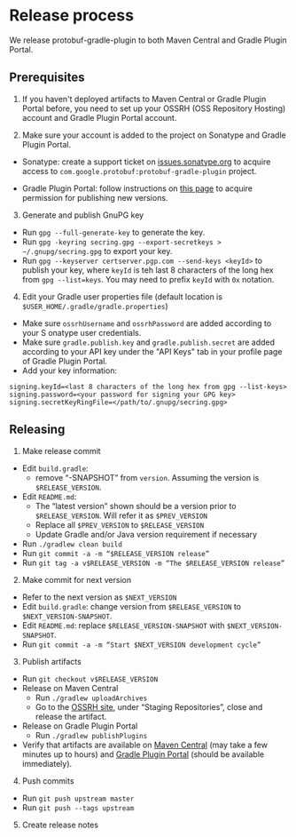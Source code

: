 # Release process
We release protobuf-gradle-plugin to both Maven Central and Gradle Plugin Portal.

Prerequisites
--------------
1. If you haven't deployed artifacts to Maven Central or Gradle Plugin Portal before, you need to
set up your OSSRH (OSS Repository Hosting) account and Gradle Plugin Portal account.

2. Make sure your account is added to the project on Sonatype and Gradle Plugin Portal.

- Sonatype: create a support ticket on [issues.sonatype.org](issues.sonatype.org) to acquire access 
to `com.google.protobuf:protobuf-gradle-plugin` project.

- Gradle Plugin Portal: follow instructions on [this page](https://plugins.gradle.org/docs/reclaiming)
to acquire permission for publishing new versions.

3. Generate and publish GnuPG key
- Run `gpg --full-generate-key` to generate the key.
- Run `gpg -keyring secring.gpg --export-secretkeys > ~/.gnupg/secring.gpg` to export your key.
- Run `gpg --keyserver certserver.pgp.com --send-keys <keyId>` to publish your key, where `keyId`
is teh last 8 characters of the long hex from `gpg --list=keys`. You may need to prefix `keyId`
with `0x` notation.

4. Edit your Gradle user properties file (default location is `$USER_HOME/.gradle/gradle.properties`)
- Make sure `ossrhUsername` and `ossrhPassword` are added according to your S
onatype user credentials.
- Make sure `gradle.publish.key` and `gradle.publish.secret` are added according to your API key
under the "API Keys" tab in your profile page of Gradle Plugin Portal.
- Add your key information:
```
signing.keyId=<last 8 characters of the long hex from gpg --list-keys>
signing.password=<your password for signing your GPG key>
signing.secretKeyRingFile=</path/to/.gnupg/secring.gpg>
```

Releasing
----------
1. Make release commit
- Edit `build.gradle`: 
  - remove “-SNAPSHOT” from `version`. Assuming the version is `$RELEASE_VERSION`.
- Edit `README.md`:
  - The “latest version” shown should be a version prior to `$RELEASE_VERSION`. Will refer it 
  as `$PREV_VERSION`
  - Replace all `$PREV_VERSION` to `$RELEASE_VERSION`
  - Update Gradle and/or Java version requirement if necessary
- Run `./gradlew clean build`
- Run `git commit -a -m “$RELEASE_VERSION release”`
- Run `git tag -a v$RELEASE_VERSION -m “The $RELEASE_VERSION release”`

2. Make commit for next version
- Refer to the next version as `$NEXT_VERSION`
- Edit `build.gradle`: change version from `$RELEASE_VERSION` to `$NEXT_VERSION-SNAPSHOT`.
- Edit `README.md`: replace `$RELEASE_VERSION-SNAPSHOT` with `$NEXT_VERSION-SNAPSHOT`.
- Run `git commit -a -m “Start $NEXT_VERSION development cycle”`

3. Publish artifacts
- Run `git checkout v$RELEASE_VERSION`
- Release on Maven Central
  - Run `./gradlew uploadArchives`
  - Go to the [OSSRH site](https://oss.sonatype.org), under “Staging Repositories”, close and release the 
  artifact.
- Release on Gradle Plugin Portal
  - Run `./gradlew publishPlugins`
- Verify that artifacts are available on [Maven Central](https://search.maven.org/artifact/com.google.protobuf/protobuf-gradle-plugin) 
(may take a few minutes up to hours) and [Gradle Plugin Portal](https://plugins.gradle.org/plugin/com.google.protobuf) 
(should be available immediately).

4. Push commits
- Run `git push upstream master`
- Run `git push --tags upstream`

5. Create release notes




